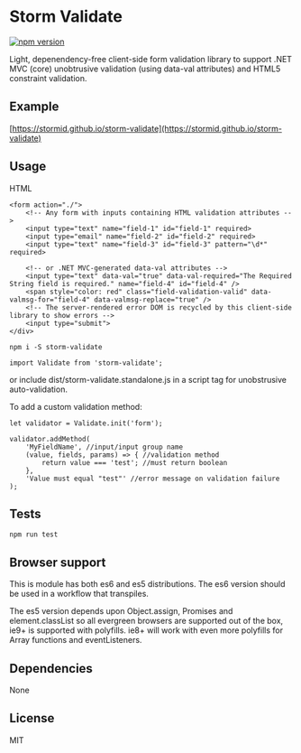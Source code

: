 # Storm Validate
[![npm version](https://badge.fury.io/js/storm-modal.svg)](https://badge.fury.io/js/storm-modal)

Light, depenendency-free client-side form validation library to support .NET MVC (core) unobtrusive validation (using data-val attributes) and HTML5 constraint validation.

## Example
[https://stormid.github.io/storm-validate](https://stormid.github.io/storm-validate)

## Usage
HTML
```
<form action="./">
    <!-- Any form with inputs containing HTML validation attributes -->
	<input type="text" name="field-1" id="field-1" required>
	<input type="email" name="field-2" id="field-2" required>
	<input type="text" name="field-3" id="field-3" pattern="\d*" required>
    
    <!-- or .NET MVC-generated data-val attributes -->
    <input type="text" data-val="true" data-val-required="The Required String field is required." name="field-4" id="field-4" />
    <span style="color: red" class="field-validation-valid" data-valmsg-for="field-4" data-valmsg-replace="true" />
    <!-- The server-rendered error DOM is recycled by this client-side library to show errors -->
    <input type="submit">
</div>
```

```
npm i -S storm-validate
```
```
import Validate from 'storm-validate';
```

or include dist/storm-validate.standalone.js in a script tag for unobstrusive auto-validation.

To add a custom validation method:
```
let validator = Validate.init('form');

validator.addMethod(
    'MyFieldName', //input/input group name
    (value, fields, params) => { //validation method
        return value === 'test'; //must return boolean
    },
    'Value must equal "test"' //error message on validation failure
);

```

## Tests
```
npm run test
```

## Browser support
This is module has both es6 and es5 distributions. The es6 version should be used in a workflow that transpiles.

The es5 version depends upon Object.assign, Promises and element.classList so all evergreen browsers are supported out of the box, ie9+ is supported with polyfills. ie8+ will work with even more polyfills for Array functions and eventListeners.

## Dependencies
None

## License
MIT